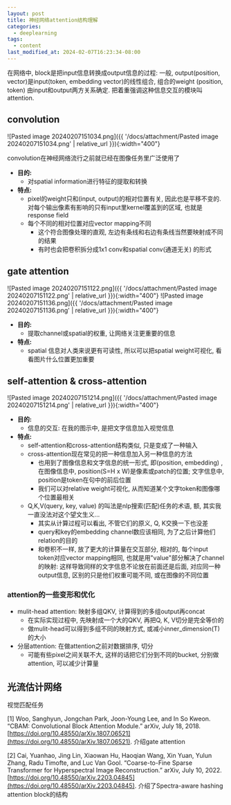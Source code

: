 ```yaml
---
layout: post
title: 神经网络attention结构理解
categories:
  - deeplearning
tags:
  - content
last_modified_at: 2024-02-07T16:23:34-08:00
---
```

在网络中, block是把input信息转换成output信息的过程: 一般, output(position, vector)是input(token, embedding vector)的线性组合, 组合的weight (position, token) 由input和output两方关系确定. 把着重强调这种信息交互的模块叫attention. 
## convolution

![Pasted image 20240207151034.png]({{ '/docs/attachment/Pasted image 20240207151034.png' | relative_url }}){:width="400"} 

convolution在神经网络流行之前就已经在图像任务里广泛使用了
- **目的:**
	- 对spatial information进行特征的提取和转换
- **特点:** 
	- pixel的weight只和(input, output)的相对位置有关, 因此也是平移不变的. 对每个输出像素有影响的只有input里kernel覆盖到的区域, 也就是response field
	- 每个不同的相对位置对应vector mapping不同
		- 这个符合图像处理的直观, 左边有条线和右边有条线当然要映射成不同的结果
		- 有时也会把卷积拆分成1x1 conv和spatial conv(通道无关) 的形式

## gate attention

![Pasted image 20240207151122.png]({{ '/docs/attachment/Pasted image 20240207151122.png' | relative_url }}){:width="400"} ![Pasted image 20240207151136.png]({{ '/docs/attachment/Pasted image 20240207151136.png' | relative_url }}){:width="400"} 

- **目的:**
	- 提取channel或spatial的权重, 让网络关注更重要的信息
- **特点:** 
	- spatial 信息对人类来说更有可读性, 所以可以把spatial weight可视化, 看看图片什么位置更加重要

## self-attention & cross-attention

![Pasted image 20240207151214.png]({{ '/docs/attachment/Pasted image 20240207151214.png' | relative_url }}){:width="400"} 

- **目的:**
	- 信息的交互: 在我的图示中, 是把文字信息加入视觉信息
- **特点:** 
	- self-attention和cross-attention结构类似, 只是变成了一种输入
	- cross-attention现在常见的把一种信息加入另一种信息的方法
		- 也用到了图像信息和文字信息的统一形式, 即(position, embedding) , 在图像信息中, position(S=H x W)是像素或patch的位置; 文字信息中, position是token在句中的前后位置
		- 我们可以对relative weight可视化, 从而知道某个文字token和图像哪个位置最相关
	- Q,K,V(query, key, value) 的叫法是nlp搜索(匹配)任务的术语, 额, 其实我一直没法对这个望文生义...
		- 其实从计算过程可以看出, 不管它们的原义, Q, K交换一下也没差
		- query和key的embedding channel数应该相同, 为了之后计算他们relation的目的
		- 和卷积不一样, 放了更大的计算量在交互部分, 相对的, 每个input token对应vector mapping相同, 也就是用"value"部分解决了channel的映射: 这样导致同样的文字信息不论放在前面还是后面, 对应同一种output信息, 区别的只是他们权重可能不同, 或在图像的不同位置

### attention的一些变形和优化

- mulit-head attention: 映射多组QKV, 计算得到的多组output再concat
	- 在实际实现过程中,  先映射成一个大的QKV, 再把Q, K, V切分是完全等价的
	- 做mulit-head可以得到多组不同的映射方式, 或减小inner_dimension(T)的大小
- 分层attention: 在做attention之前对数据排序, 切分
	- 可能有些pixel之间关联不大, 这样的话把它们分到不同的bucket, 分别做attention, 可以减少计算量

## 光流估计网络

视觉匹配任务



[1] Woo, Sanghyun, Jongchan Park, Joon-Young Lee, and In So Kweon. “CBAM: Convolutional Block Attention Module.” arXiv, July 18, 2018. [https://doi.org/10.48550/arXiv.1807.06521](https://doi.org/10.48550/arXiv.1807.06521). 介绍gate attention

[2] Cai, Yuanhao, Jing Lin, Xiaowan Hu, Haoqian Wang, Xin Yuan, Yulun Zhang, Radu Timofte, and Luc Van Gool. “Coarse-to-Fine Sparse Transformer for Hyperspectral Image Reconstruction.” arXiv, July 10, 2022. [https://doi.org/10.48550/arXiv.2203.04845](https://doi.org/10.48550/arXiv.2203.04845). 介绍了Spectra-aware hashing attention block的结构